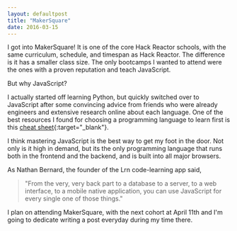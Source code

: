 ```yaml
---
layout: defaultpost
title: "MakerSquare"
date: 2016-03-15
---
```


I got into MakerSquare! It is one of the core Hack Reactor schools, with the same curriculum, schedule, and timespan as Hack Reactor. The difference is it has a smaller class size. The only bootcamps I wanted to attend were the ones with a proven reputation and teach JavaScript.


But why JavaScript?


I actually started off learning Python, but quickly switched over to JavaScript after some convincing advice from friends who were already engineers and extensive research online about each language. One of the best resources I found for choosing a programming language to learn first is this [cheat sheet](http://makeawebsitehub.com/which-programming-language/){:target="_blank"}.


I think mastering JavaScript is the best way to get my foot in the door. Not only is it high in demand, but its the only programming language that runs both in the frontend and the backend, and is built into all major browsers.


As Nathan Bernard, the founder of the Lrn code-learning app said,
> "From the very, very back part to a database to a server, to a web interface, to a mobile native application, you can use JavaScript for every single one of those things."


I plan on attending MakerSquare, with the next cohort at April 11th and I'm going to dedicate writing a post everyday during my time there.